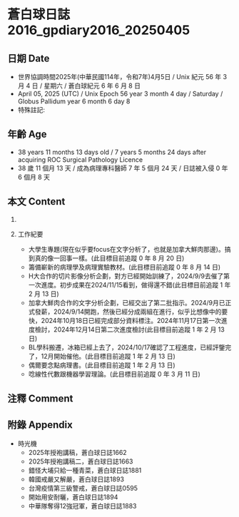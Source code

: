 [_metadata_:encoding]: - "utf-8"
[_metadata_:language]: - "zh-Hant-TW"
[_metadata_:fileformat]: - "markdown"
[_metadata_:MIME_type]: - "text/plain"
[_metadata_:markdown_version]: - "commonmark version 0.30"
[_metadata_:markdown_spec]: - "https://spec.commonmark.org/0.30/"

# 蒼白球日誌2016_gpdiary2016_20250405 #

## 日期 Date ##

* 世界協調時間2025年(中華民國114年，令和7年)4月5日 / Unix 紀元 56 年 3 月 4 日 / 星期六 / 蒼白球紀元 6 年 6 月 8 日
* April 05, 2025 (UTC) / Unix Epoch 56 year 3 month 4 day / Saturday / Globus Pallidum year 6 month 6 day 8
* 特殊註記:

## 年齡 Age ##

* 38 years 11 months 13 days old / 7 years 5 months 24 days after acquiring ROC Surgical Pathology Licence
* 38 歲 11 個月 13 天 / 成為病理專科醫師 7 年 5 個月 24 天 / 日誌被入侵 0 年 6 個月 8 天

## 本文 Content ##

1. 

2. 工作紀要

    - 大學生專題(現在似乎要focus在文字分析了，也就是加拿大鮮肉那邊)。搞到真的像一回事一樣。(此目標目前追蹤 0 年 8 月 20 日)
    - 籌備嶄新的病理學及病理實驗教材。(此目標目前追蹤 0 年 8 月 14 日)
    - H大合作的切片影像分析企劃，對方已經開始訓練了，2024/9/9去催了第一次進度。初步成果在2024/11/15看到，做得還不錯(此目標目前追蹤 1 年 2 月 13 日)
    - 加拿大鮮肉合作的文字分析企劃，已經交出了第二批指示。2024/9月已正式發薪，2024/9/14開跑，然後已經分成兩組在進行，似乎比想像中的要快，2024年10月18日已經完成部分資料標注。2024年11月17日第一次進度檢討，2024年12月14日第二次進度檢討(此目標目前追蹤 1 年 2 月 13 日)
    - BL學科搬遷，冰箱已經上去了，2024/10/17確認了工程進度，已經評鑒完了，12月開始催他。(此目標目前追蹤 1 年 2 月 13 日)
    - 偶爾要念點病理書。(此目標目前追蹤 1 年 2 月 13 日)
    - 唸線性代數跟機器學習理論。(此目標目前追蹤 0 年 3 月 11 日)

## 注釋 Comment ##


## 附錄 Appendix ##

* 時光機
    - 2025年授袍講稿，蒼白球日誌1662
    - 2025年授袍講稿二，蒼白球日誌1663
    - 錯怪大埔只給一種青菜，蒼白球日誌1881
    - 韓國戒嚴又解嚴，蒼白球日誌1893
    - 台灣疫情第三級警戒，蒼白球日誌0595
    - 開始用安耐曬，蒼白球日誌1894
    - 中華隊奪得12強冠軍，蒼白球日誌1883
